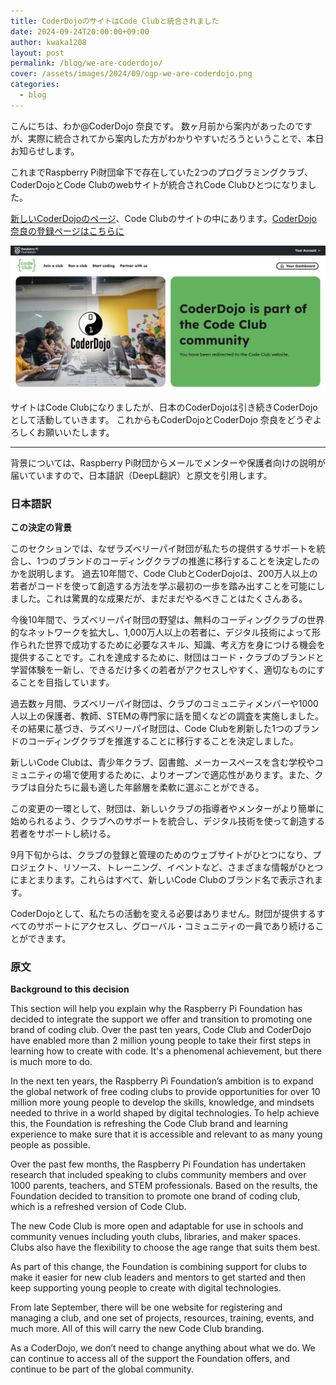 ```yaml
---
title: CoderDojoのサイトはCode Clubと統合されました
date: 2024-09-24T20:00:00+09:00
author: kwaka1208
layout: post
permalink: /blog/we-are-coderdojo/
cover: /assets/images/2024/09/ogp-we-are-coderdojo.png
categories:
  - blog
---
```

こんにちは、わか@CoderDojo 奈良です。
数ヶ月前から案内があったのですが、実際に統合されてから案内した方がわかりやすいだろうということで、本日お知らせします。

これまでRaspberry Pi財団傘下で存在していた2つのプログラミングクラブ、CoderDojoとCode Clubのwebサイトが統合されCode Clubひとつになりました。

[新しいCoderDojoのページ](https://codeclub.org/en/coderdojo-community)、Code Clubのサイトの中にあります。[CoderDojo 奈良の登録ページはこちらに](https://codeclub.org/en/clubs/0dc27210-c03a-4c3e-a819-0b5266a51654)

![CoderDojo](/assets/images/2024/09/coderdojo.png)

サイトはCode Clubになりましたが、日本のCoderDojoは引き続きCoderDojoとして活動していきます。
これからもCoderDojoとCoderDojo 奈良をどうぞよろしくお願いいたします。

---- 
背景については、Raspberry Pi財団からメールでメンターや保護者向けの説明が届いていますので、日本語訳（DeepL翻訳）と原文を引用します。

### 日本語訳
**この決定の背景**

このセクションでは、なぜラズベリーパイ財団が私たちの提供するサポートを統合し、1つのブランドのコーディングクラブの推進に移行することを決定したのかを説明します。
過去10年間で、Code ClubとCoderDojoは、200万人以上の若者がコードを使って創造する方法を学ぶ最初の一歩を踏み出すことを可能にしました。これは驚異的な成果だが、まだまだやるべきことはたくさんある。

今後10年間で、ラズベリーパイ財団の野望は、無料のコーディングクラブの世界的なネットワークを拡大し、1,000万人以上の若者に、デジタル技術によって形作られた世界で成功するために必要なスキル、知識、考え方を身につける機会を提供することです。これを達成するために、財団はコード・クラブのブランドと学習体験を一新し、できるだけ多くの若者がアクセスしやすく、適切なものにすることを目指しています。

過去数ヶ月間、ラズベリーパイ財団は、クラブのコミュニティメンバーや1000人以上の保護者、教師、STEMの専門家に話を聞くなどの調査を実施しました。その結果に基づき、ラズベリーパイ財団は、Code Clubを刷新した1つのブランドのコーディングクラブを推進することに移行することを決定しました。

新しいCode Clubは、青少年クラブ、図書館、メーカースペースを含む学校やコミュニティの場で使用するために、よりオープンで適応性があります。また、クラブは自分たちに最も適した年齢層を柔軟に選ぶことができる。

この変更の一環として、財団は、新しいクラブの指導者やメンターがより簡単に始められるよう、クラブへのサポートを統合し、デジタル技術を使って創造する若者をサポートし続ける。

9月下旬からは、クラブの登録と管理のためのウェブサイトがひとつになり、プロジェクト、リソース、トレーニング、イベントなど、さまざまな情報がひとつにまとまります。これらはすべて、新しいCode Clubのブランド名で表示されます。

CoderDojoとして、私たちの活動を変える必要はありません。財団が提供するすべてのサポートにアクセスし、グローバル・コミュニティの一員であり続けることができます。

### 原文
**Background to this decision**

This section will help you explain why the Raspberry Pi Foundation has decided to integrate the support we offer and transition to promoting one brand of coding club.
Over the past ten years, Code Club and CoderDojo have enabled more than 2 million young people to take their first steps in learning how to create with code. It's a phenomenal achievement, but there is much more to do. 

In the next ten years, the Raspberry Pi Foundation’s ambition is to expand the global network of free coding clubs to provide opportunities for over 10 million more young people to develop the skills, knowledge, and mindsets needed to thrive in a world shaped by digital technologies. To help achieve this, the Foundation is refreshing the Code Club brand and learning experience to make sure that it is accessible and relevant to as many young people as possible. 

Over the past few months, the Raspberry Pi Foundation has undertaken research that included speaking to clubs community members and over 1000 parents, teachers, and STEM professionals. Based on the results, the Foundation decided to transition to promote one brand of coding club, which is a refreshed version of Code Club.

The new Code Club is more open and adaptable for use in schools and community venues including youth clubs, libraries, and maker spaces. Clubs also have the flexibility to choose the age range that suits them best. 

As part of this change, the Foundation is combining support for clubs to make it easier for new club leaders and mentors to get started and then keep supporting young people to create with digital technologies. 

From late September, there will be one website for registering and managing a club, and one set of projects, resources, training, events, and much more. All of this will carry the new Code Club branding. 

As a CoderDojo, we don’t need to change anything about what we do. We can continue to access all of the support the Foundation offers, and continue to be part of the global community.
